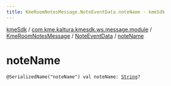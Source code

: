 ```yaml
---
title: KmeRoomNotesMessage.NoteEventData.noteName - kmeSdk
---
```


[kmeSdk](../../../index.html) / [com.kme.kaltura.kmesdk.ws.message.module](../../index.html) / [KmeRoomNotesMessage](../index.html) / [NoteEventData](index.html) / [noteName](./note-name.html)

# noteName

`@SerializedName("noteName") val noteName: `[`String`](https://kotlinlang.org/api/latest/jvm/stdlib/kotlin/-string/index.html)`?`
